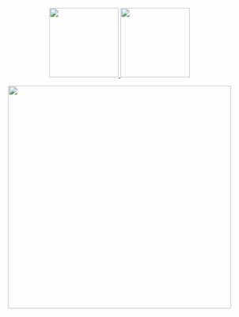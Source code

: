 <div align="center">

  <a href="https://rentry.co/burningcigtwentyfourseven"> <img src="https://file.garden/ZbMB8ywt01V2Uryz/Emoji_20240626131127.png" width="140">  <a href="https://rentry.co/bloodlossnine"> <img src="https://file.garden/ZbMB8ywt01V2Uryz/Emoji_20240626131756.png" width="140">

<img src="https://file.garden/ZbMB8ywt01V2Uryz/IMG_1648.webp" width="450">
